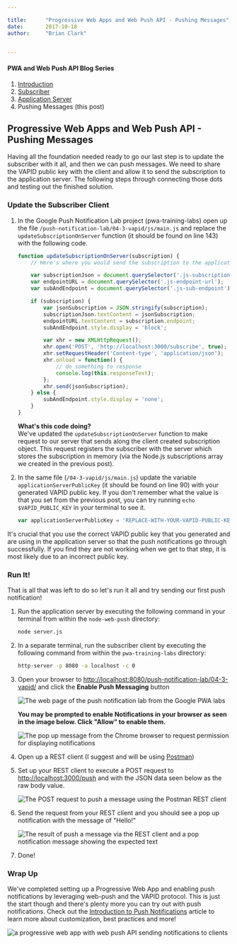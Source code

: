 ```yaml
---

title:      "Progressive Web Apps and Web Push API - Pushing Messages"
date:       2017-10-18
author:     "Brian Clark"


---
```

#### PWA and Web Push API Blog Series

1. [Introduction](/2017/06/15/pwa-web-push)
2. [Subscriber](/2017/08/04/pwa-web-push-2)
3. [Application Server](/2017/08/22/pwa-web-push-3)
4. Pushing Messages (this post)

## Progressive Web Apps and Web Push API - Pushing Messages
Having all the foundation needed ready to go our last step is to update the subscriber with it all, and then we can push messages. We need to share the VAPID public key with the client and allow it to send the subscription to the application server. The following steps through connecting those dots and testing out the finished solution.

### Update the Subscriber Client

1. In the Google Push Notification Lab project (pwa-training-labs) open up the file `/push-notification-lab/04-3-vapid/js/main.js` and replace the `updateSubscriptionOnServer` function (it should be found on line 143) with the following code.

    ```javascript
    function updateSubscriptionOnServer(subscription) {
        // Here's where you would send the subscription to the application server

        var subscriptionJson = document.querySelector('.js-subscription-json');
        var endpointURL = document.querySelector('.js-endpoint-url');
        var subAndEndpoint = document.querySelector('.js-sub-endpoint');

        if (subscription) {
            var jsonSubscription = JSON.stringify(subscription);
            subscriptionJson.textContent = jsonSubscription;
            endpointURL.textContent = subscription.endpoint;
            subAndEndpoint.style.display = 'block';

            var xhr = new XMLHttpRequest();
            xhr.open('POST', 'http://localhost:3000/subscribe', true);
            xhr.setRequestHeader('Content-type', 'application/json');
            xhr.onload = function() {
                // do something to response
                console.log(this.responseText);
            };
            xhr.send(jsonSubscription);
        } else {
            subAndEndpoint.style.display = 'none';
        }
    }
    ```

    <b>What's this code doing?</b><br/>
    We've updated the `updateSubscriptionOnServer` function to make request to our server that sends along the client created subscription object. This request  registers the subscriber with the server which stores the subscription in memory (via the Node.js subscriptions array we created in the previous post).

2. In the same file (`/04-3-vapid/js/main.js`) update the variable `applicationServerPublicKey` (it should be found on line 90) with your generated VAPID public key. If you don't remember what the value is that you set from the previous post, you can try running `echo $VAPID_PUBLIC_KEY` in your terminal to see it.

    ```javascript
    var applicationServerPublicKey = 'REPLACE-WITH-YOUR-VAPID-PUBLIC-KEY';
    ```

It's crucial that you use the correct VAPID public key that you generated and are using in the application server so that the push notifications go through successfully. If you find they are not working when we get to that step, it is most likely due to an incorrect public key.

### Run It!
That is all that was left to do so let's run it all and try sending our first push notification!

1. Run the application server by executing the following command in your terminal from within the `node-web-push` directory:

    ```bash
    node server.js
    ```

2. In a separate terminal, run the subscriber client by executing the following command from within the `pwa-training-labs` directory:

    ```bash
   http-server -p 8080 -a localhost -c 0
   ```

3. Open your browser to [http://localhost:8080/push-notification-lab/04-3-vapid/](http://localhost:8080/push-notification-lab/04-3-vapid/) and click the **Enable Push Messaging** button

    <img src="/assets/old-posts/img/pwa-web-push-2/google-pwa-lab-push-notification.png" alt="The web page of the push notification lab from the Google PWA labs">

    **You may be prompted to enable Notifications in your browser as seen in the image below. Click "Allow" to enable them.**

    <img src="/assets/old-posts/img/pwa-web-push-4/enable-notifications-in-browser.png" alt="The pop up message from the Chrome browser to request permission for displaying notifications">

4. Open up a REST client (I suggest and will be using [Postman](https://www.getpostman.com/))

5. Set up your REST client to execute a POST request to [http://localhost:3000/push](http://localhost:3000/push) and with the JSON data seen below as the raw body value.

    <img src="/assets/old-posts/img/pwa-web-push-4/sending-push-message-postman.png" alt="The POST request to push a message using the Postman REST client">

6. Send the request from your REST client and you should see a pop up notification with the message of "Hello!"

    <img src="/assets/old-posts/img/pwa-web-push-4/push-message-result.png" alt="The result of push a message via the REST client and a pop notification message showing the expected text">

7. Done!

### Wrap Up
We've completed setting up a Progressive Web App and enabling push notifications by leveraging web-push and the VAPID protocol. This is just the start though and there's plenty more you can try out with push notifications. Check out the [Introduction to Push Notifications](https://developers.google.com/web/ilt/pwa/introduction-to-push-notifications) article to learn more about customization, best practices and more!

<img src="/assets/old-posts/img/pwa-web-push/result-animation.gif" alt="a progressive web app with web push API sending notifications to clients">